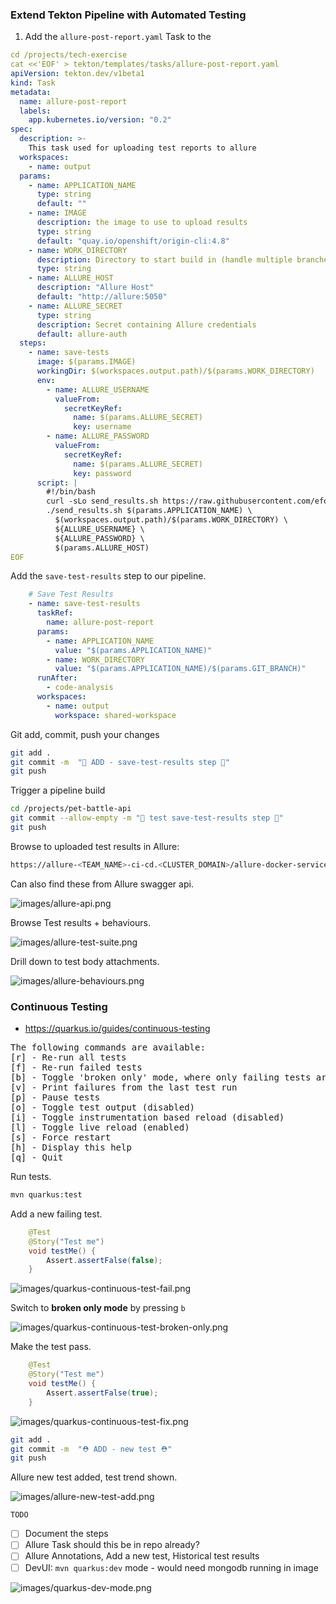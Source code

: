### Extend Tekton Pipeline with Automated Testing

1. Add the `allure-post-report.yaml` Task to the  
```yaml
cd /projects/tech-exercise
cat <<'EOF' > tekton/templates/tasks/allure-post-report.yaml
apiVersion: tekton.dev/v1beta1
kind: Task
metadata:
  name: allure-post-report
  labels:
    app.kubernetes.io/version: "0.2"
spec:
  description: >-
    This task used for uploading test reports to allure
  workspaces:
    - name: output
  params:
    - name: APPLICATION_NAME
      type: string
      default: ""
    - name: IMAGE
      description: the image to use to upload results
      type: string
      default: "quay.io/openshift/origin-cli:4.8"
    - name: WORK_DIRECTORY
      description: Directory to start build in (handle multiple branches)
      type: string
    - name: ALLURE_HOST
      description: "Allure Host"
      default: "http://allure:5050"
    - name: ALLURE_SECRET
      type: string
      description: Secret containing Allure credentials
      default: allure-auth
  steps:
    - name: save-tests
      image: $(params.IMAGE)
      workingDir: $(workspaces.output.path)/$(params.WORK_DIRECTORY)
      env:
        - name: ALLURE_USERNAME
          valueFrom:
            secretKeyRef:
              name: $(params.ALLURE_SECRET)
              key: username
        - name: ALLURE_PASSWORD
          valueFrom:
            secretKeyRef:
              name: $(params.ALLURE_SECRET)
              key: password
      script: |
        #!/bin/bash
        curl -sLo send_results.sh https://raw.githubusercontent.com/eformat/allure/main/scripts/send_results.sh && chmod 755 send_results.sh
        ./send_results.sh $(params.APPLICATION_NAME) \
          $(workspaces.output.path)/$(params.WORK_DIRECTORY) \
          ${ALLURE_USERNAME} \
          ${ALLURE_PASSWORD} \
          $(params.ALLURE_HOST)
EOF
```

Add the `save-test-results` step to our pipeline.

```yaml
    # Save Test Results
    - name: save-test-results
      taskRef:
        name: allure-post-report
      params:
        - name: APPLICATION_NAME
          value: "$(params.APPLICATION_NAME)"
        - name: WORK_DIRECTORY
          value: "$(params.APPLICATION_NAME)/$(params.GIT_BRANCH)"
      runAfter:
        - code-analysis
      workspaces:
        - name: output
          workspace: shared-workspace
```

Git add, commit, push your changes

```bash
git add .
git commit -m  "🥽 ADD - save-test-results step 🥽" 
git push 
```

Trigger a pipeline build

```bash
cd /projects/pet-battle-api
git commit --allow-empty -m "🧦 test save-test-results step 🧦"
git push
```

Browse to uploaded test results in Allure:

```bash
https://allure-<TEAM_NAME>-ci-cd.<CLUSTER_DOMAIN>/allure-docker-service/projects/pet-battle-api/reports/latest/index.html
```

Can also find these from Allure swagger api.

![images/allure-api.png](images/allure-api.png)

Browse Test results + behaviours.

![images/allure-test-suite.png](images/allure-test-suite.png)

Drill down to test body attachments.

![images/allure-behaviours.png](images/allure-behaviours.png)

### Continuous Testing

- https://quarkus.io/guides/continuous-testing

<pre>
The following commands are available:
[r] - Re-run all tests
[f] - Re-run failed tests
[b] - Toggle 'broken only' mode, where only failing tests are run (disabled)
[v] - Print failures from the last test run
[p] - Pause tests
[o] - Toggle test output (disabled)
[i] - Toggle instrumentation based reload (disabled)
[l] - Toggle live reload (enabled)
[s] - Force restart
[h] - Display this help
[q] - Quit
</pre>

Run tests.

```bash
mvn quarkus:test
```

Add a new failing test.

```java
    @Test
    @Story("Test me")
    void testMe() {
        Assert.assertFalse(false);
    }
```

![images/quarkus-continuous-test-fail.png](images/quarkus-continuous-test-fail.png)

Switch to **broken only mode** by pressing `b`

![images/quarkus-continuous-test-broken-only.png](images/quarkus-continuous-test-broken-only.png)

Make the test pass.

```java
    @Test
    @Story("Test me")
    void testMe() {
        Assert.assertFalse(true);
    }
```

![images/quarkus-continuous-test-fix.png](images/quarkus-continuous-test-fix.png)

```bash
git add .
git commit -m  "⛑️ ADD - new test ⛑️" 
git push 
```

Allure new test added, test trend shown.

![images/allure-new-test-add.png](images/allure-new-test-add.png)

`TODO`

- [ ] Document the steps
- [ ] Allure Task should this be in repo already?
- [ ] Allure Annotations, Add a new test, Historical test results
- [ ] DevUI: `mvn quarkus:dev` mode - would need mongodb running in image

![images/quarkus-dev-mode.png](images/quarkus-dev-mode.png)